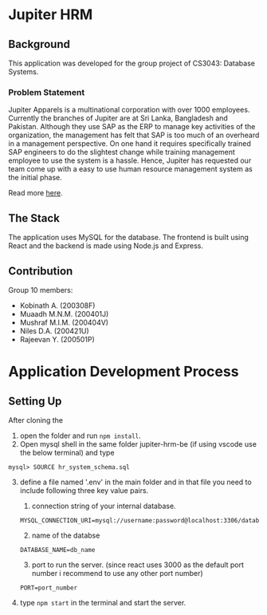 # Jupiter HRM

## Background

This application was developed for the group project of CS3043: Database Systems.

### Problem Statement

Jupiter Apparels is a multinational corporation with over 1000 employees. Currently the branches of Jupiter are at Sri Lanka, Bangladesh and Pakistan. Although they use SAP as the ERP to manage key activities of the organization, the management has felt that SAP is too much of an overheard in a management perspective. On one hand it requires specifically trained SAP engineers to do the slightest change while training management employee to use the system is a hassle. Hence, Jupiter has requested our team come up with a easy to use human resource management system as the initial phase.

Read more [here](project-description.pdf).

## The Stack

The application uses MySQL for the database. The frontend is built using React and the backend is made using Node.js and Express.

## Contribution

Group 10 members:

- Kobinath A. (200308F)
- Muaadh M.N.M. (200401J)
- Mushraf M.I.M. (200404V)
- Niles D.A. (200421U)
- Rajeevan Y. (200501P)

# Application Development Process

## Setting Up

After cloning the

1. open the folder and run `npm install`.
2. Open mysql shell in the same folder jupiter-hrm-be (if using vscode use the below terminal) and type

```
mysql> SOURCE hr_system_schema.sql
```

3. define a file named '.env' in the main folder and in that file you need to include following three key value pairs.

   1. connection string of your internal database.

   ```
   MYSQL_CONNECTION_URI=mysql://username:password@localhost:3306/database_name
   ```

   2. name of the databse

   ```
   DATABASE_NAME=db_name
   ```

   3. port to run the server. (since react uses 3000 as the default port number i recommend to use any other port number)

   ```
   PORT=port_number
   ```

4. type `npm start` in the terminal and start the server.
